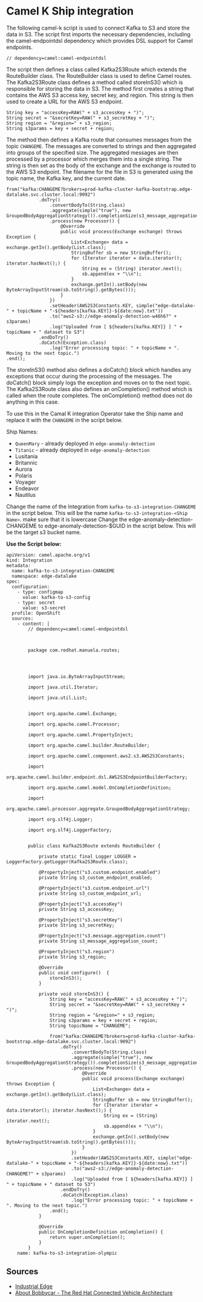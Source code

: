 # Camel K Ship integration 

The following camel-k script is used to connect Kafka to S3 and store the data in S3. The script first imports the necessary dependencies, including the camel-endpointdsl dependency which provides DSL support for Camel endpoints.
```
// dependency=camel:camel-endpointdsl
```
The script then defines a class called Kafka2S3Route which extends the RouteBuilder class. The RouteBuilder class is used to define Camel routes.
The Kafka2S3Route class defines a method called storeInS3() which is responsible for storing the data in S3. The method first creates a string that contains the AWS S3 access key, secret key, and region. This string is then used to create a URL for the AWS S3 endpoint.
```
String key = "accessKey=RAW(" + s3_accessKey + ")";
String secret = "&secretKey=RAW(" + s3_secretKey + ")";
String region = "&region=" + s3_region;
String s3params = key + secret + region;
```

The method then defines a Kafka route that consumes messages from the topic `CHANGEME`. The messages are converted to strings and then aggregated into groups of the specified size. The aggregated messages are then processed by a processor which merges them into a single string. The string is then set as the body of the exchange and the exchange is routed to the AWS S3 endpoint. The filename for the file in S3 is generated using the topic name, the Kafka key, and the current date.

```
from("kafka:CHANGEME?brokers=prod-kafka-cluster-kafka-bootstrap.edge-datalake.svc.cluster.local:9092")
            .doTry()
                .convertBodyTo(String.class)
                .aggregate(simple("true"), new GroupedBodyAggregationStrategy()).completionSize(s3_message_aggregation_count)
                .process(new Processor() {
                    @Override
                    public void process(Exchange exchange) throws Exception {
                        List<Exchange> data = exchange.getIn().getBody(List.class);
                        StringBuffer sb = new StringBuffer();
                        for (Iterator iterator = data.iterator(); iterator.hasNext();) {
                            String ex = (String) iterator.next();
                            sb.append(ex + "\\n");
                        }
                        exchange.getIn().setBody(new ByteArrayInputStream(sb.toString().getBytes()));
                    }
                })
                .setHeader(AWS2S3Constants.KEY, simple("edge-datalake-" + topicName + "-${headers[kafka.KEY]}-${date:now}.txt"))
                .to("aws2-s3://edge-anomaly-detection-w46h6?" + s3params)
                .log("Uploaded from [ ${headers[kafka.KEY]} ] " + topicName + " dataset to S3")
            .endDoTry()
            .doCatch(Exception.class)
                .log("Error processing topic: " + topicName + ". Moving to the next topic.")
.end();
```

The storeInS3() method also defines a doCatch() block which handles any exceptions that occur during the processing of the messages. The doCatch() block simply logs the exception and moves on to the next topic.
The Kafka2S3Route class also defines an onCompletion() method which is called when the route completes. The onCompletion() method does not do anything in this case.

To use this in the Camal K integration Operator take the Ship name and replace it with the `CHANGEME` in the script below.

Ship Names:
* `QueenMary` - already deployed in `edge-anomaly-detection`
* `Titanic` - already deployed in `edge-anomaly-detection`
*  Lusitania
*  Britannic
*  Aurora
*  Polaris
*  Voyager
*  Endeavor
*  Nautilus
  
Change the name of the Integration from `kafka-to-s3-integration-CHANGEME` in the script below. This will be the name `kafka-to-s3-integration-<Ship Name>`. make sure that it is lowercase 
Change the edge-anomaly-detection-CHANGEME to edge-anomaly-detection-$GUID in the script below. This will be the target s3 bucket name.

**Use the Script below:**
```
apiVersion: camel.apache.org/v1
kind: Integration
metadata:
  name: kafka-to-s3-integration-CHANGEME
  namespace: edge-datalake
spec:
  configuration:
    - type: configmap
      value: kafka-to-s3-config
    - type: secret
      value: s3-secret
  profile: OpenShift
  sources:
    - content: |
        // dependency=camel:camel-endpointdsl



        package com.redhat.manuela.routes;




        import java.io.ByteArrayInputStream;

        import java.util.Iterator;

        import java.util.List;


        import org.apache.camel.Exchange;

        import org.apache.camel.Processor;

        import org.apache.camel.PropertyInject;

        import org.apache.camel.builder.RouteBuilder;

        import org.apache.camel.component.aws2.s3.AWS2S3Constants;

        import
        org.apache.camel.builder.endpoint.dsl.AWS2S3EndpointBuilderFactory;

        import org.apache.camel.model.OnCompletionDefinition;

        import
        org.apache.camel.processor.aggregate.GroupedBodyAggregationStrategy;

        import org.slf4j.Logger;

        import org.slf4j.LoggerFactory;


        public class Kafka2S3Route extends RouteBuilder {

            private static final Logger LOGGER = LoggerFactory.getLogger(Kafka2S3Route.class);

            @PropertyInject("s3.custom.endpoint.enabled")
            private String s3_custom_endpoint_enabled;

            @PropertyInject("s3.custom.endpoint.url")
            private String s3_custom_endpoint_url;

            @PropertyInject("s3.accessKey")
            private String s3_accessKey;

            @PropertyInject("s3.secretKey")
            private String s3_secretKey;

            @PropertyInject("s3.message.aggregation.count")
            private String s3_message_aggregation_count;

            @PropertyInject("s3.region")
            private String s3_region;

            @Override
            public void configure()  {
                storeInS3();
            }

            private void storeInS3() {
                String key = "accessKey=RAW(" + s3_accessKey + ")";
                String secret = "&secretKey=RAW(" + s3_secretKey + ")";
                String region = "&region=" + s3_region;
                String s3params = key + secret + region;
                String topicName = "CHANGEME";

                from("kafka:CHANGEME?brokers=prod-kafka-cluster-kafka-bootstrap.edge-datalake.svc.cluster.local:9092")
                    .doTry()
                        .convertBodyTo(String.class)
                        .aggregate(simple("true"), new GroupedBodyAggregationStrategy()).completionSize(s3_message_aggregation_count)
                        .process(new Processor() {
                            @Override
                            public void process(Exchange exchange) throws Exception {
                                List<Exchange> data = exchange.getIn().getBody(List.class);
                                StringBuffer sb = new StringBuffer();
                                for (Iterator iterator = data.iterator(); iterator.hasNext();) {
                                    String ex = (String) iterator.next();
                                    sb.append(ex + "\\n");
                                }
                                exchange.getIn().setBody(new ByteArrayInputStream(sb.toString().getBytes()));
                            }
                        })
                        .setHeader(AWS2S3Constants.KEY, simple("edge-datalake-" + topicName + "-${headers[kafka.KEY]}-${date:now}.txt"))
                        .to("aws2-s3://edge-anomaly-detection-CHANGEME?" + s3params)
                        .log("Uploaded from [ ${headers[kafka.KEY]} ] " + topicName + " dataset to S3")
                    .endDoTry()
                    .doCatch(Exception.class)
                        .log("Error processing topic: " + topicName + ". Moving to the next topic.")
                .end();
            }

            @Override
            public OnCompletionDefinition onCompletion() {
                return super.onCompletion();
            }
        }
    name: kafka-to-s3-integration-olympic
```


## Sources
* [Industrial Edge](https://github.com/validatedpatterns/industrial-edge)
* [About Bobbycar - The Red Hat Connected Vehicle Architecture](https://github.com/sa-mw-dach/bobbycar)